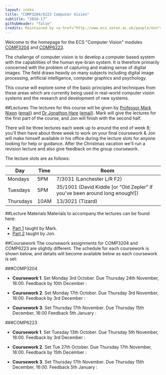```yaml
---
layout: index
title: "COMP3204/6223 Computer Vision"
subtitle: "2016-17"
githubHeader: "false"
credits: Maintained by <a href="http://www.ecs.soton.ac.uk/people/msn">Professor Mark Nixon</a> and <a href="http://www.ecs.soton.ac.uk/people/jsh2">Dr Jonathon Hare</a>.
---
```


Welcome to the homepage for the ECS "Computer Vision" modules [COMP3204](https://secure.ecs.soton.ac.uk/module/COMP3204) and [COMP6223](https://secure.ecs.soton.ac.uk/module/COMP6223).

The challenge of computer vision is to develop a computer based system with the capabilities of the human eye-brain system. It is therefore primarily concerned with the problem of capturing and making sense of digital images. The field draws heavily on many subjects including digital image processing, artificial intelligence, computer graphics and psychology.

This course will explore some of the basic principles and techniques from these areas which are currently being used in real-world computer vision systems and the research and development of new systems.

##Lectures
The lectures for this course will be given by [Professor Mark Nixon](http://www.ecs.soton.ac.uk/people/msn) ([email](mailto:msn@ecs.soton.ac.uk)) and <a href="http://www.ecs.soton.ac.uk/people/jsh2">Dr Jonathon Hare</a> ([email](mailto:jsh2@ecs.soton.ac.uk)). Mark will give the lectures for the first part of the course, and Jon will finish with the second half. 

There will be three lectures each week up to around the end of week 8; you'll then have about three week to work on your final coursework & Jon will make himself available in his office during the lecture slots for anyone looking for help or guidance. After the Christmas vacation we'll run a revision lecture and also give feedback on the group coursework. 

The lecture slots are as follows:

Day       | Time | Room   
----------|------|-----------------------
Mondays   | 5PM  | 7/3031 (Lanchester L/R F2)
Tuesdays  | 5PM  | 35/1001 (David Kiddle [or "Old Zepler" if you've been around long enough!])
Thursdays | 10AM | 13/3021 (Tizard)

##Lecture Materials
Materials to accompany the lectures can be found here:

* [Part 1](part1.html) taught by Mark.
* [Part 2](part2.html) taught by Jon.

##Coursework
The coursework assignments for COMP3204 and COMP6223 are slightly different. The schedule for each coursework is shown below, and details will become available below as each coursework is set:

###COMP3204

* **Coursework 1**. Set Monday 3rd October. Due Thursday 24th November, 16:00. Feedback by 10th December : 

<!--- [Specification](cw/coursework1.html) : [Handin Link](https://handin.ecs.soton.ac.uk/handin/1516/COMP3204/7/) : [FAQ](cw/coursework1-faq.html) -->

* **Coursework 2**. Set Monday 17th October. Due Thursday 3rd November, 16:00. Feedback by 3rd December : 

<!--- [Specification](cw/coursework2.html) : [Handin Link](https://handin.ecs.soton.ac.uk/handin/1516/COMP3204/8/) -->

* **Coursework 3**. Set Thursday 17th November. Due Thursday 15th December, 16:00 Feedback 5th January : 

<!--- [Specification](cw/coursework3.html) : [Handin Link](https://handin.ecs.soton.ac.uk/handin/1516/COMP3204/9/) -->

###COMP6223

* **Coursework 1**. Set Tuesday 13th October. Due Thursday 5th November, 16:00. Feedback by 3rd December : 
<!--- [Specification](cw/c6223_coursework1.html) : [Handin Link](https://handin.ecs.soton.ac.uk/handin/1516/COMP6223/1/) -->

* **Coursework 2**. Set Tue 27th October. Due Thursday 17th November, 16:00. Feedback by 15th December : 

<!--- [Specification](cw/c6223_coursework2.html) : [Handin Link](https://handin.ecs.soton.ac.uk/handin/1516/COMP6223/2/) -->

* **Coursework 3**. Set Thursday 17th November. Due Thursday 15th December, 16:00. Feedback 5th January : 

<!--- [Specification](cw/c6223_coursework3.html) : [Handin Link](https://handin.ecs.soton.ac.uk/handin/1516/COMP6223/3/) -->



